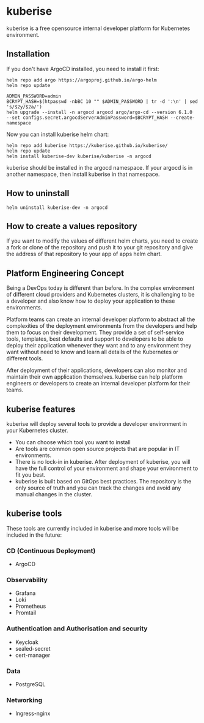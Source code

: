 # kuberise

kuberise is a free opensource internal developer platform for Kubernetes environment.

## Installation

If you don't have ArgoCD installed, you need to install it first:
```
helm repo add argo https://argoproj.github.io/argo-helm
helm repo update

ADMIN_PASSWORD=admin
BCRYPT_HASH=$(htpasswd -nbBC 10 "" $ADMIN_PASSWORD | tr -d ':\n' | sed 's/$2y/$2a/')
helm upgrade --install -n argocd argocd argo/argo-cd --version 6.1.0  --set configs.secret.argocdServerAdminPassword=$BCRYPT_HASH --create-namespace
```

Now you can install kuberise helm chart:
```
helm repo add kuberise https://kuberise.github.io/kuberise/
helm repo update
helm install kuberise-dev kuberise/kuberise -n argocd
```
kuberise should be installed in the argocd namespace. If your argocd is in another namespace, then install kuberise in that namespace.

## How to uninstall

```
helm uninstall kuberise-dev -n argocd
```

## How to create a values repository

If you want to modify the values of different helm charts, you need to create a fork or clone of the repository and push it to your git repository and give the address of that repository to your app of apps helm chart.


## Platform Engineering Concept

Being a DevOps today is different than before. In the complex environment of different cloud providers and Kubernetes clusters, it is challenging to be a developer and also know how to deploy your application to these environments.

Platform teams can create an internal developer platform to abstract all the complexities of the deployment environments from the developers and help them to focus on their development. They provide a set of self-service tools, templates, best defaults and support to developers to be able to deploy their application whenever they want and to any environment they want without need to know and learn all details of the Kubernetes or different tools.

After deployment of their applications, developers can also monitor and maintain their own application themselves. kuberise can help platform engineers or developers to create an internal developer platform for their teams.

## kuberise features

kuberise will deploy several tools to provide a developer environment in your Kubernetes cluster.
- You can choose which tool you want to install
- Are tools are common open source projects that are popular in IT environments.
- There is no lock-in in kuberise. After deployment of kuberise, you will have the full control of your environment and shape your environment to fit you best.
- kuberise is built based on GitOps best practices. The repository is the only source of truth and you can track the changes and avoid any manual changes in the cluster.

## kuberise tools

These tools are currently included in kuberise and more tools will be included in the future:

### CD (Continuous Deployment)
- ArgoCD
### Observability
- Grafana
- Loki
- Prometheus
- Promtail

### Authentication and Authorisation and security
- Keycloak
- sealed-secret
- cert-manager
### Data
- PostgreSQL

### Networking
- Ingress-nginx
